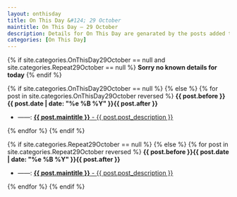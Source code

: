 ```yaml
---
layout: onthisday
title: On This Day &#124; 29 October
maintitle: On This Day — 29 October
description: Details for On This Day are genarated by the posts added to the website so the content is subject to changes/updates over time.
categories: [On This Day]
---
```


{% if site.categories.OnThisDay29October == null and site.categories.Repeat29October == null %}
<strong>Sorry no known details for today</strong>
{% endif %}

{% if site.categories.OnThisDay29October == null %}
{% else %}
{% for post in site.categories.OnThisDay29October reversed %}
<strong>{{ post.before }}{{ post.date | date: "%e %B %Y" }}{{ post.after }}</strong>
<ul>
<li> ——: <a class="{{ post.class }}" href="{{ post.url }}"><strong>{{ post.maintitle }}</strong> - {{ post.post_description }}</a></li>
</ul>
{% endfor %}
{% endif %}

{% if site.categories.Repeat29October == null %}
{% else %}
{% for post in site.categories.Repeat29October reversed %}
<strong>{{ post.before }}{{ post.date | date: "%e %B %Y" }}{{ post.after }}</strong>
<ul>
<li> ——: <a class="{{ post.class }}" href="{{ post.url }}"><strong>{{ post.maintitle }}</strong> - {{ post.post_description }}</a></li>
</ul>
{% endfor %}
{% endif %}
